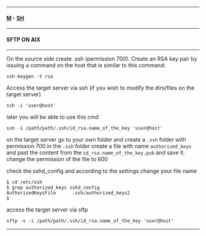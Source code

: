 

---

#### [M](https://github.com/ttltrk/TTT/blob/master/menu.md) - [SH](https://github.com/ttltrk/TTT/blob/master/SH/SH.md)

---

#### SFTP ON AIX

---

On the source side create .ssh (permission 700). Create an RSA key pair by issuing a command on the host that is similar to this command:

```
ssh-keygen -t rsa
```

Access the target server via ssh (if you wish to modify the dirs/files on the target server)

```
ssh -i 'user@host'
```

later you will be able to use this cmd

```
ssh -i /path/path/.ssh/id_rsa.name_of_the_key 'user@host'
```

on the target server go to your own folder and create a ```.ssh``` folder with permission 700 in the ```.ssh``` folder create a file with name ```authorized_keys``` and past the content from the ```id_rsa.name_of_the_key.pub``` and save it. change the permission of the file to 600

check the sshd_config and according to the settings change your file name

```
$ cd /etc/ssh
$ grep authorized_keys sshd_config
AuthorizedKeysFile      .ssh/authorized_keys2
$
```

access the target server via sftp

```
sftp -v -i /path/path/.ssh/id_rsa.name_of_the_key 'user@host'
```

---
